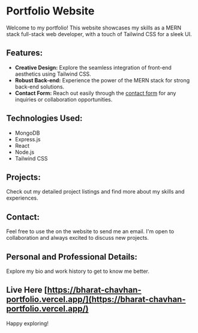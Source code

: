 # Portfolio Website

Welcome to my portfolio! This website showcases my skills as a MERN stack full-stack web developer, with a touch of Tailwind CSS for a sleek UI.

## Features:
- **Creative Design:** Explore the seamless integration of front-end aesthetics using Tailwind CSS.
- **Robust Back-end:** Experience the power of the MERN stack for strong back-end solutions.
- **Contact Form:** Reach out easily through the [contact form](https://bharat-chavhan-portfolio.vercel.app/) for any inquiries or collaboration opportunities.

## Technologies Used:
- MongoDB
- Express.js
- React
- Node.js
- Tailwind CSS

## Projects:
Check out my detailed project listings and find more about my skills and experiences.

## Contact:
Feel free to use the  on the website to send me an email. I'm open to collaboration and always excited to discuss new projects.

## Personal and Professional Details:
Explore my bio and work history to get to know me better.


## Live Here [https://bharat-chavhan-portfolio.vercel.app/](https://bharat-chavhan-portfolio.vercel.app/)

Happy exploring!

